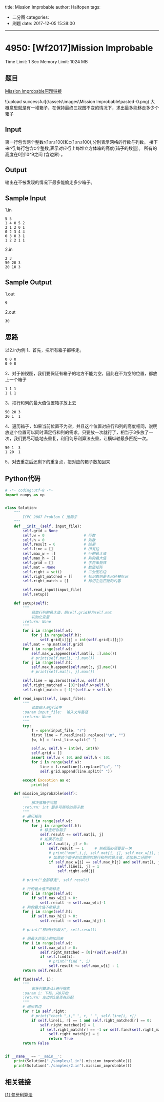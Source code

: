 title: Mission Improbable
author: Halfopen
tags:
  - 二分图
categories:
  - 刷题
date: 2017-12-05 15:38:00
---
# 4950: [Wf2017]Mission Improbable
Time Limit: 1 Sec Memory Limit: 1024 MB 


## 题目
[Mission Improbable原题链接](https://online.acmicpc.org/problems/improbable )


![upload successful](\assets\images\Mission Improbable\pasted-0.png)
大概意思就是有一堆箱子，在保持最终三视图不变的情况下，求出最多能移走多少个箱子


## Input

第一行包含两个整数r(1≤r≤100)和c(1≤n≤100),分别表示网格的行数与列数。 
接下来r行,每行包含c个整数,表示对应行上每堆立方体箱的高度(箱子的数量)。 
所有的高度在0到10^9之间 (含边界) 。

## Output

输出在不被发现的情况下最多能偷走多少箱子。

## Sample Input

1.in

    5 5 
    1 4 0 5 2 
    2 1 2 0 1 
    0 2 3 4 4 
    0 3 0 3 1 
    1 2 2 1 1

2.in

    2 3 
    50 20 3 
    20 10 3

## Sample Output

1.out

    9

2.out

    30

## 思路
以2.in为例
1、首先，把所有箱子都移走。

    0 0 0
    0 0 0

2、对于俯视图，我们要保证有箱子的地方不能为空，因此在不为空的位置，都放上一个箱子

    1 1 1
    1 1 1

3、把行和列的最大值位置箱子放上去

    50 20 3
    20 1  1

4、遍历箱子，如果当前位置不为空，并且这个位置对应行和列的高度相同，说明放这个位置可以同时满足行和列的需求，只要放一次就行了，相当于3多放了一次，我们要尽可能地去重复，利用匈牙利算法去重，让横纵轴最多匹配一次。

    50 1  3
    1 20  1

5、对去重之后还剩下的重复点，把对应的箱子数加回来

## Python代码

```python
# -*- coding:utf-8 -*-
import numpy as np


class Solution:
    """
        ICPC 2007 Problem C 推箱子
    """
    def __init__(self, input_file):
        self.grid = None
        self.w = 0                  # 行数
        self.h = 0                  # 列数
        self.result = 0             # 结果
        self.line = []              # 所有边
        self.max_w = []             # 行的最大值
        self.max_h = []             # 列的最大值
        self.grid = []              # 字符串矩阵
        self.mat = None             # 数值矩阵
        self.right = set()          # 二分图右边
        self.right_matched = []     # 标记右侧是否已经被标记
        self.right_match = []       # 标记左边匹配的内容

        self.read_input(input_file)
        self.setup()

    def setup(self):
        """
            获取行列的最大值，把self.grid转为self.mat
            初始化变量
        :return: None
        """
        for i in range(self.w):
            for j in range(self.h):
                self.grid[i][j] = int(self.grid[i][j])
        self.mat = np.mat(self.grid)
        for i in range(self.w):
            self.max_w.append(self.mat[i, :].max())
            # print(self.mat[i, :].max())
        for j in range(self.h):
            self.max_h.append(self.mat[:, j].max())
            # print(self.mat[:, j].max())

        self.line = np.zeros((self.w, self.h))
        self.right_matched = [0]*(self.w+self.h)
        self.right_match = [-1]*(self.w + self.h)

    def read_input(self, input_file):
        """
            读取输入到grid中
        :param input_file:  输入文件路径
        :return: None
        """
        try:
            f = open(input_file, "r")
            first_line = f.readline().replace("\n", "")
            [w, h] = first_line.split(" ")

            self.w, self.h = int(w), int(h)
            self.grid = []
            assert self.w < 101 and self.h < 101
            for i in range(self.w):
                line = f.readline().replace("\n", "")
                self.grid.append(line.split(" "))

        except Exception as e:
            print(e)

    def mission_improbable(self):
        """
            解决推箱子问题
        :return: int 最多可移除的箱子数
        """
        # 遍历矩阵
        for i in range(self.w):
            for j in range(self.h):
                # 移走所有箱子
                self.result += self.mat[i, j]
                # 如果不为空
                if self.mat[i, j] > 0:
                    self.result -= 1     # 俯视图必须要留一块
                    # print("max",i,j, self.mat[i, j], self.max_w[i], self.max_h[j])
                    # 如果这个箱子的位置同时是行和列的最大值，添加到二分图中
                    if self.max_w[i] == self.max_h[j] and self.mat[i, j] > 1:
                        self.line[i, j] = 1
                        self.right.add(j)

        # print("全部移走", self.result)

        # 行的最大值不能移走
        for i in range(self.w):
            if self.max_w[i] > 0:
                self.result -= self.max_w[i]-1
        # 列的最大值不能移走
        for j in range(self.h):
            if self.max_h[j] > 0:
                self.result -= self.max_h[j]-1

        # print("移回行列最大", self.result)

        # 把最大匹配上的加回来
        for i in range(self.w):
            if self.max_w[i] > 0:
                self.right_matched = [0]*(self.w+self.h)
                if self.find(i):
                    # print("find ", i)
                    self.result += self.max_w[i] - 1
        return self.result

    def find(self, i):
        """
            匈牙利算法从i进行搜索
        :param i: 下标，从0开始
        :return: 左边的i是否有匹配
        """
        # 遍历右边
        for r in self.right:
            # print("check ",i," ", r, " ", self.line[i, r])
            if self.line[i, r] == 1 and self.right_matched[r] == 0:
                self.right_matched[r] = 1
                if self.right_match[r] == -1 or self.find(self.right_match[r]):
                    self.right_match[r] = i
                    return True
        return False


if __name__ == '__main__':
    print(Solution("./samples/1.in").mission_improbable())
    print(Solution("./samples/2.in").mission_improbable())


```

## 相关链接

[[1] 匈牙利算法](http://blog.csdn.net/dark_scope/article/details/8880547)
